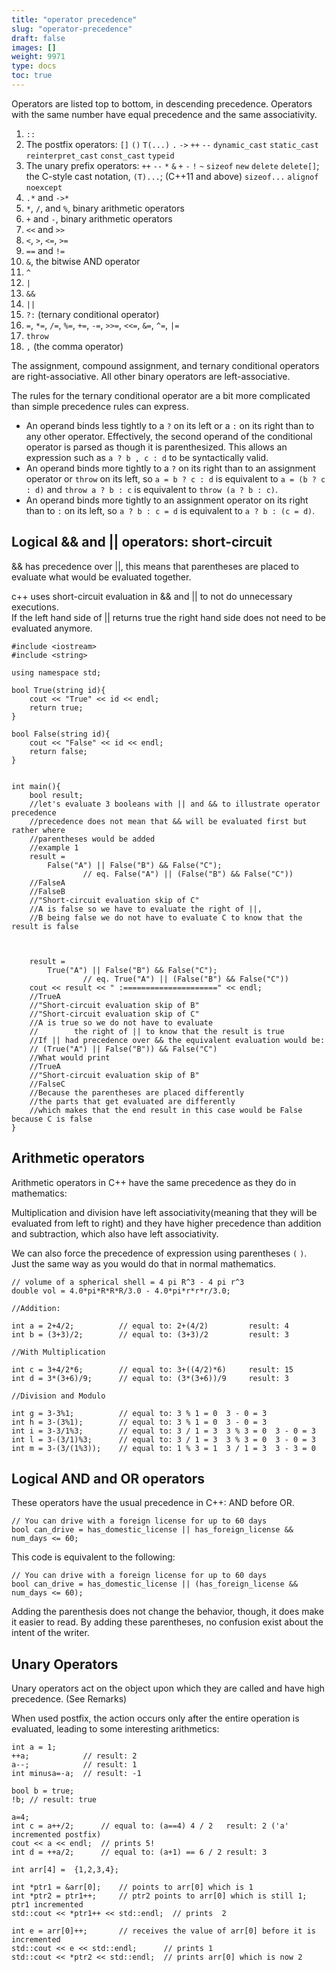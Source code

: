 ```yaml
---
title: "operator precedence"
slug: "operator-precedence"
draft: false
images: []
weight: 9971
type: docs
toc: true
---
```


Operators are listed top to bottom, in descending precedence. Operators with the same number have equal precedence and the same associativity.

 1. `::`
 2. The postfix operators: `[]` `()` `T(...)` `.` `->` `++` `--`  `dynamic_cast` `static_cast` `reinterpret_cast` `const_cast` `typeid`
 3. The unary prefix operators: `++` `--` `*` `&` `+` `-` `!` `~` `sizeof` `new` `delete` `delete[]`; the C-style cast notation, `(T)...`;  (C++11 and above) `sizeof...` `alignof` `noexcept`
 4. `.*` and `->*`
 5. `*`, `/`, and `%`, binary arithmetic operators
 6. `+` and `-`, binary arithmetic operators
 7. `<<` and `>>`
 8. `<`, `>`, `<=`, `>=`
 9. `==` and `!=`
 10. `&`, the bitwise AND operator
 11. `^`
 12. `|`
 13. `&&`
 14. `||`
 15. `?:` (ternary conditional operator)
 16. `=`, `*=`, `/=`, `%=`, `+=`, `-=`, `>>=`, `<<=`, `&=`, `^=`, `|=`
 17. `throw`
 18. `,` (the comma operator)

The assignment, compound assignment, and ternary conditional operators are right-associative. All other binary operators are left-associative.

The rules for the ternary conditional operator are a bit more complicated than simple precedence rules can express.
* An operand binds less tightly to a `?` on its left or a `:` on its right than to any other operator. Effectively, the second operand of the conditional operator is parsed as though it is parenthesized. This allows an expression such as `a ? b , c : d` to be syntactically valid.
* An operand binds more tightly to a `?` on its right than to an assignment operator or `throw` on its left, so `a = b ? c : d` is equivalent to `a = (b ? c : d)` and `throw a ? b : c` is equivalent to `throw (a ? b : c)`.
* An operand binds more tightly to an assignment operator on its right than to `:` on its left, so `a ? b : c = d` is equivalent to `a ? b : (c = d)`.

## Logical && and || operators: short-circuit
&& has precedence over ||, this means that parentheses are placed to evaluate what would be evaluated together.

c++ uses short-circuit evaluation in && and || to not do unnecessary executions.  
If the left hand side of || returns true the right hand side does not need to be evaluated anymore.

    #include <iostream>
    #include <string>

    using namespace std;

    bool True(string id){
        cout << "True" << id << endl;
        return true;
    }

    bool False(string id){
        cout << "False" << id << endl;
        return false;
    }


    int main(){
        bool result;
        //let's evaluate 3 booleans with || and && to illustrate operator precedence
        //precedence does not mean that && will be evaluated first but rather where    
        //parentheses would be added
        //example 1
        result =
            False("A") || False("B") && False("C"); 
                    // eq. False("A") || (False("B") && False("C"))
        //FalseA
        //FalseB
        //"Short-circuit evaluation skip of C"
        //A is false so we have to evaluate the right of ||,
        //B being false we do not have to evaluate C to know that the result is false
        

        
        result =
            True("A") || False("B") && False("C"); 
                    // eq. True("A") || (False("B") && False("C"))
        cout << result << " :=====================" << endl;
        //TrueA
        //"Short-circuit evaluation skip of B"
        //"Short-circuit evaluation skip of C"
        //A is true so we do not have to evaluate 
        //        the right of || to know that the result is true
        //If || had precedence over && the equivalent evaluation would be:
        // (True("A") || False("B")) && False("C")
        //What would print
        //TrueA
        //"Short-circuit evaluation skip of B"
        //FalseC
        //Because the parentheses are placed differently 
        //the parts that get evaluated are differently
        //which makes that the end result in this case would be False because C is false
    }

## Arithmetic operators
Arithmetic operators in C++ have the same precedence as they do in mathematics:

Multiplication and division have left associativity(meaning that they will be evaluated from left to right) and they have higher precedence than addition and subtraction, which also have left associativity.

We can also force the precedence of expression using parentheses `(` `)`. Just the same way as you would do that in normal mathematics.

    // volume of a spherical shell = 4 pi R^3 - 4 pi r^3
    double vol = 4.0*pi*R*R*R/3.0 - 4.0*pi*r*r*r/3.0;

    //Addition:
  
    int a = 2+4/2;          // equal to: 2+(4/2)         result: 4
    int b = (3+3)/2;        // equal to: (3+3)/2         result: 3
    
    //With Multiplication
    
    int c = 3+4/2*6;        // equal to: 3+((4/2)*6)     result: 15
    int d = 3*(3+6)/9;      // equal to: (3*(3+6))/9     result: 3
    
    //Division and Modulo

    int g = 3-3%1;          // equal to: 3 % 1 = 0  3 - 0 = 3
    int h = 3-(3%1);        // equal to: 3 % 1 = 0  3 - 0 = 3
    int i = 3-3/1%3;        // equal to: 3 / 1 = 3  3 % 3 = 0  3 - 0 = 3
    int l = 3-(3/1)%3;      // equal to: 3 / 1 = 3  3 % 3 = 0  3 - 0 = 3
    int m = 3-(3/(1%3));    // equal to: 1 % 3 = 1  3 / 1 = 3  3 - 3 = 0



## Logical AND and OR operators
These operators have the usual precedence in C++: AND before OR.

    // You can drive with a foreign license for up to 60 days
    bool can_drive = has_domestic_license || has_foreign_license && num_days <= 60;

This code is equivalent to the following: 

    // You can drive with a foreign license for up to 60 days
    bool can_drive = has_domestic_license || (has_foreign_license && num_days <= 60);

Adding the parenthesis does not change the behavior, though, it does make it easier to read. By adding these parentheses, no confusion exist about the intent of the writer.


## Unary Operators
Unary operators act on the object upon which they are called and have high precedence. (See Remarks)

When used postfix, the action occurs only after the entire operation is evaluated, leading to some interesting arithmetics:

    int a = 1;
    ++a;            // result: 2
    a--;            // result: 1
    int minusa=-a;  // result: -1

    bool b = true;
    !b; // result: true
    
    a=4;
    int c = a++/2;      // equal to: (a==4) 4 / 2   result: 2 ('a' incremented postfix)
    cout << a << endl;  // prints 5!
    int d = ++a/2;      // equal to: (a+1) == 6 / 2 result: 3

    int arr[4] =  {1,2,3,4};

    int *ptr1 = &arr[0];    // points to arr[0] which is 1
    int *ptr2 = ptr1++;     // ptr2 points to arr[0] which is still 1; ptr1 incremented
    std::cout << *ptr1++ << std::endl;  // prints  2
    
    int e = arr[0]++;       // receives the value of arr[0] before it is incremented
    std::cout << e << std::endl;      // prints 1
    std::cout << *ptr2 << std::endl;  // prints arr[0] which is now 2


